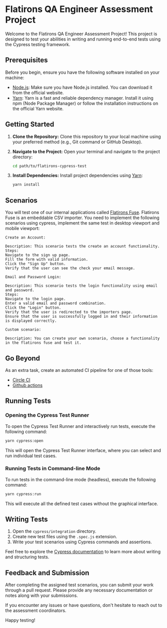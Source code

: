 # Flatirons QA Engineer Assessment Project

Welcome to the Flatirons QA Engineer Assessment Project! This project is designed to test your abilities in writing and running end-to-end tests using the Cypress testing framework.

## Prerequisites

Before you begin, ensure you have the following software installed on your machine:

- [Node.js](https://nodejs.org/): Make sure you have Node.js installed. You can download it from the official website.
- [Yarn](https://yarnpkg.com/): Yarn is a fast and reliable dependency manager. Install it using npm (Node Package Manager) or follow the installation instructions on the official Yarn website.

## Getting Started

1. **Clone the Repository:**
   Clone this repository to your local machine using your preferred method (e.g., Git command or GitHub Desktop).

2. **Navigate to the Project:**
   Open your terminal and navigate to the project directory:

   ```bash
   cd path/to/flatirons-cypress-test
   ```

3. **Install Dependencies:**
   Install project dependencies using [Yarn](https://yarnpkg.com/):

   ```bash
   yarn install
   ```

## Scenarios

You will test one of our internal applications called [Flatirons Fuse](https://flatirons.com/products/fuse/).
Flatirons Fuse is an embeddable CSV importer.
You need to implement the following scenarios using cypress, implement the same test in desktop viewport and mobile viewport:

```
Create an Account:

Description: This scenario tests the create an account functionality.
Steps:
Navigate to the sign up page.
Fill the form with valid information.
Click the "Sign Up" button.
Verify that the user can see the check your email message.
```

```
Email and Password Login:

Description: This scenario tests the login functionality using email and password.
Steps:
Navigate to the login page.
Enter a valid email and password combination.
Click the "Login" button.
Verify that the user is redirected to the importers page.
Ensure that the user is successfully logged in and their information is displayed correctly.

```

```
Custom scenario:

Description: You can create your own scenario, choose a functionality in the flatirons fuse and test it.
```

## Go Beyond

As an extra task, create an automated CI pipeline for one of those tools:
- [Circle CI](https://circleci.com/)
- [Github actions](https://docs.github.com/en/actions)

## Running Tests

### Opening the Cypress Test Runner

To open the Cypress Test Runner and interactively run tests, execute the following command:

```bash
yarn cypress:open
```

This will open the Cypress Test Runner interface, where you can select and run individual test cases.

### Running Tests in Command-line Mode

To run tests in the command-line mode (headless), execute the following command:

```bash
yarn cypress:run
```

This will execute all the defined test cases without the graphical interface.

## Writing Tests

1. Open the `cypress/integration` directory.
2. Create new test files using the `.spec.js` extension.
3. Write your test scenarios using Cypress commands and assertions.

Feel free to explore the [Cypress documentation](https://docs.cypress.io/) to learn more about writing and structuring tests.

## Feedback and Submission

After completing the assigned test scenarios, you can submit your work through a pull request. Please provide any necessary documentation or notes along with your submissions.

If you encounter any issues or have questions, don't hesitate to reach out to the assessment coordinators.

Happy testing!
